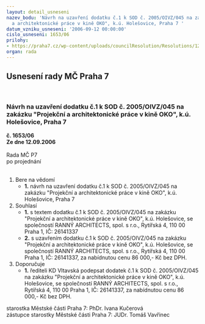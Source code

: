 ```yaml
---
layout: detail_usneseni
nazev_bodu: 'Návrh na uzavření dodatku č.1 k SOD č. 2005/OIVZ/045 na zakázku "Projekční
  a architektonické práce v kině OKO", k.ú. Holešovice, Praha 7 '
datum_vzniku_usneseni: '2006-09-12 00:00:00'
cislo_usneseni: 1653/06
prilohy:
- https://praha7.cz/wp-content/uploads/councilResolution/Resolutions/12035/48-dodatek.doc
organ: rada
---
```

<div id="ucUsn_pList" class="usn">
	<span><h2>Usnesení rady MČ Praha 7 </h2>
<br></span><div class="standBody">
<span><h3>Návrh na uzavření dodatku č.1 k SOD č. 2005/OIVZ/045 na zakázku "Projekční a architektonické práce v kině OKO", k.ú. Holešovice, Praha 7 </h3></span><div class="center">
		<strong>č. 1653/06</strong><br>
	</div>
<div class="center">
		<strong>Ze dne 12.09.2006</strong><br><br>
	</div>Rada MČ P7<br> po projednání<br><br><ol>
<li>Bere na vědomí<ul><li>
<strong>1.</strong> návrh na uzavření dodatku č.1 k SOD č. 2005/OIVZ/045 na zakázku "Projekční a architektonické práce v kině OKO", k.ú. Holešovice, Praha 7 </li></ul>
</li>
<li>Souhlasí<ul>
<li>
<strong>1.</strong> s textem dodatku č.1 k SOD č. 2005/OIVZ/045 na zakázku "Projekční a architektonické práce v kině OKO", k.ú. Holešovice, se společností RANNÝ ARCHITECTS, spol. s r.o., Rytířská 4, 110 00 Praha 1, IČ: 26141337</li>
<li>
<strong>2.</strong> s uzavřením dodatku č.1 k SOD č. 2005/OIVZ/045 na zakázku "Projekční a architektonické práce v kině OKO", k.ú. Holešovice, se společností RANNÝ ARCHITECTS, spol. s r.o., Rytířská 4, 110 00 Praha 1, IČ: 26141337, za nabídnutou cenu 86 000,- Kč bez DPH.</li>
</ul>
</li>
<li>Doporučuje<ul><li>
<strong>1.</strong> řediteli KD Vltavská podepsat dodatek č.1 k SOD č. 2005/OIVZ/045 na zakázku "Projekční a architektonické práce v kině OKO", k.ú. Holešovice, se společností RANNÝ ARCHITECTS, spol. s r.o., Rytířská 4, 110 00 Praha 1, IČ: 26141337, za nabídnutou cenu 86 000,- Kč bez DPH.</li></ul>
</li>
</ol>starostka Městské části Praha 7: PhDr. Ivana Kučerová<br>zástupce starostky Městské části Praha 7: JUDr. Tomáš Vavřinec 
</div>
</div>